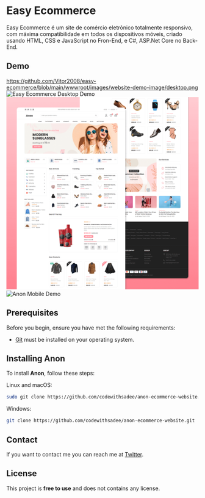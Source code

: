 # Easy Ecommerce 

Easy Ecommerce é um site de comércio eletrônico totalmente responsivo, com máxima compatibilidade em todos os dispositivos móveis, criado usando HTML, CSS e JavaScript no Fron-End, e C#, ASP.Net Core no Back-End.

## Demo

https://github.com/Vitor2008/easy-ecommerce/blob/main/wwwroot/images/website-demo-image/desktop.png
![Easy Ecommerce Desktop Demo](./)
![Anon Desktop Demo](./wwwroot/images/website-demo-image/desktop.png "Desktop Demo")
![Anon Mobile Demo](./website-demo-image/mobile.png "Mobile Demo")

## Prerequisites

Before you begin, ensure you have met the following requirements:

* [Git](https://git-scm.com/downloads "Download Git") must be installed on your operating system.

## Installing Anon

To install **Anon**, follow these steps:

Linux and macOS:

```bash
sudo git clone https://github.com/codewithsadee/anon-ecommerce-website.git
```

Windows:

```bash
git clone https://github.com/codewithsadee/anon-ecommerce-website.git
```

## Contact

If you want to contact me you can reach me at [Twitter](https://www.twitter.com/codewithsadee).

## License

This project is **free to use** and does not contains any license.
